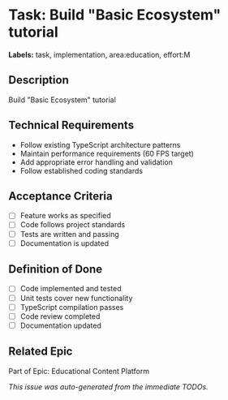 # Task: Build "Basic Ecosystem" tutorial

**Labels:** task, implementation, area:education, effort:M


## Description
Build "Basic Ecosystem" tutorial

## Technical Requirements
- Follow existing TypeScript architecture patterns
- Maintain performance requirements (60 FPS target)
- Add appropriate error handling and validation
- Follow established coding standards

## Acceptance Criteria
- [ ] Feature works as specified
- [ ] Code follows project standards
- [ ] Tests are written and passing
- [ ] Documentation is updated

## Definition of Done
- [ ] Code implemented and tested
- [ ] Unit tests cover new functionality
- [ ] TypeScript compilation passes
- [ ] Code review completed
- [ ] Documentation updated

## Related Epic
Part of Epic: Educational Content Platform

*This issue was auto-generated from the immediate TODOs.*
